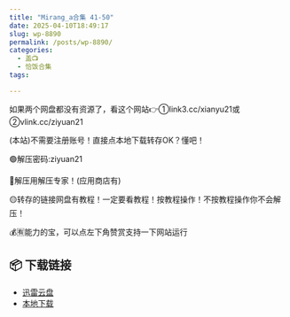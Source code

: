 ```yaml
---
title: "Mirang_a合集 41-50"
date: 2025-04-10T18:49:17
slug: wp-8890
permalink: /posts/wp-8890/
categories:
  - 盖📺
  - 恰饭合集
tags:

---
```


如果两个网盘都没有资源了，看这个网站👉①link3.cc/xianyu21或②vlink.cc/ziyuan21

(本站)不需要注册账号！直接点本地下载转存OK？懂吧！

🟢解压密码:ziyuan21

🔵解压用解压专家！(应用商店有)

🟡转存的链接网盘有教程！一定要看教程！按教程操作！不按教程操作你不会解压！

💰🈶能力的宝，可以点左下角赞赏支持一下网站运行

## 📦 下载链接
- [迅雷云盘](https://blziyuan21.com/pay-download/8890?key=406cfb6995&down_id=0)
- [本地下载](https://blziyuan21.com/pay-download/8890?key=406cfb6995&down_id=1)

